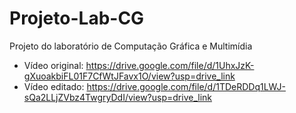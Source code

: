 # Projeto-Lab-CG

Projeto do laboratório de Computação Gráfica e Multimídia

- Vídeo original: https://drive.google.com/file/d/1UhxJzK-gXuoakbiFL01F7CfWtJFavx1O/view?usp=drive_link
- Vídeo editado: https://drive.google.com/file/d/1TDeRDDq1LWJ-sQa2LLjZVbz4TwgryDdI/view?usp=drive_link
